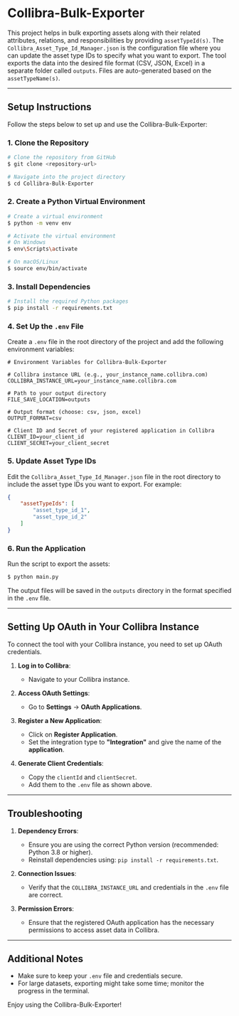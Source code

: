 # Collibra-Bulk-Exporter

This project helps in bulk exporting assets along with their related attributes, relations, and responsibilities by providing `assetTypeId(s)`. The `Collibra_Asset_Type_Id_Manager.json` is the configuration file where you can update the asset type IDs to specify what you want to export. The tool exports the data into the desired file format (CSV, JSON, Excel) in a separate folder called `outputs`. Files are auto-generated based on the `assetTypeName(s)`.

---

## Setup Instructions

Follow the steps below to set up and use the Collibra-Bulk-Exporter:

### 1. Clone the Repository

```bash
# Clone the repository from GitHub
$ git clone <repository-url>

# Navigate into the project directory
$ cd Collibra-Bulk-Exporter
```

### 2. Create a Python Virtual Environment

```bash
# Create a virtual environment
$ python -m venv env

# Activate the virtual environment
# On Windows
$ env\Scripts\activate

# On macOS/Linux
$ source env/bin/activate
```

### 3. Install Dependencies

```bash
# Install the required Python packages
$ pip install -r requirements.txt
```

### 4. Set Up the `.env` File

Create a `.env` file in the root directory of the project and add the following environment variables:

```env
# Environment Variables for Collibra-Bulk-Exporter

# Collibra instance URL (e.g., your_instance_name.collibra.com)
COLLIBRA_INSTANCE_URL=your_instance_name.collibra.com

# Path to your output directory
FILE_SAVE_LOCATION=outputs

# Output format (choose: csv, json, excel)
OUTPUT_FORMAT=csv

# Client ID and Secret of your registered application in Collibra
CLIENT_ID=your_client_id
CLIENT_SECRET=your_client_secret
```

### 5. Update Asset Type IDs

Edit the `Collibra_Asset_Type_Id_Manager.json` file in the root directory to include the asset type IDs you want to export. For example:

```json
{
    "assetTypeIds": [
        "asset_type_id_1",
        "asset_type_id_2"
    ]
}
```

### 6. Run the Application

Run the script to export the assets:

```bash
$ python main.py
```

The output files will be saved in the `outputs` directory in the format specified in the `.env` file.

---

## Setting Up OAuth in Your Collibra Instance

To connect the tool with your Collibra instance, you need to set up OAuth credentials.

1. **Log in to Collibra**: 
   - Navigate to your Collibra instance.

2. **Access OAuth Settings**: 
   - Go to **Settings** -> **OAuth Applications**.

3. **Register a New Application**:
   - Click on **Register Application**.
   - Set the integration type to **"Integration"** and give the name of the **application**.

4. **Generate Client Credentials**:
   - Copy the `clientId` and `clientSecret`.
   - Add them to the `.env` file as shown above.

---

## Troubleshooting

1. **Dependency Errors**:
   - Ensure you are using the correct Python version (recommended: Python 3.8 or higher).
   - Reinstall dependencies using: `pip install -r requirements.txt`.

2. **Connection Issues**:
   - Verify that the `COLLIBRA_INSTANCE_URL` and credentials in the `.env` file are correct.

3. **Permission Errors**:
   - Ensure that the registered OAuth application has the necessary permissions to access asset data in Collibra.

---

## Additional Notes

- Make sure to keep your `.env` file and credentials secure.
- For large datasets, exporting might take some time; monitor the progress in the terminal.

Enjoy using the Collibra-Bulk-Exporter!
